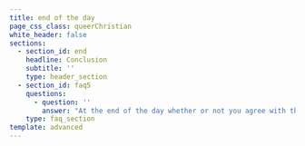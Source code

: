 ```yaml
---
title: end of the day
page_css_class: queerChristian
white_header: false
sections:
  - section_id: end
    headline: Conclusion
    subtitle: ''
    type: header_section
  - section_id: faq5
    questions:
      - question: ''
        answer: "At the end of the day whether or not you agree with the thoughts on this site I hope you have learned something about other people and where they are coming from. If you are a christian and believe that homosexuality is a sin then remember this, yourself and the people you love are not going to heaven based on their sin. People do not enter the kingdom of heaven based on their own merit. People go to heaven, because of their love and faith in God. What a relief that our hope is in God and not ourselves! Also it’s God, who will judge us so I think we should leave that to the professional. \_\U0001F609\n"
    type: faq_section
template: advanced
---
```

